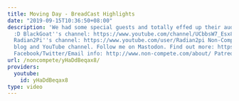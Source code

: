 ```yaml
---
title: Moving Day - BreadCast Highlights
date: "2019-09-15T10:36:50+08:00"
description: 'We had some special guests and totally effed up their audio! Enjoy!
  :D BlackGoat''s channel: https://www.youtube.com/channel/UCbbsW7_Esx8QZ8PgJ13pGxw
  Radian2Pi''s channel: https://www.youtube.com/user/Radian2pi Non-Compete is a leftist
  blog and YouTube channel. Follow me on Mastodon. Find out more: https://www.non-compete.com/its-time-...
  Facebook/Twitter/Email info: http://www.non-compete.com/about/ Patreon: https://www.patreon.com/noncompete'
url: /noncompete/yHaDdBeqax8/
providers:
  youtube:
    id: yHaDdBeqax8
type: video
---
```

